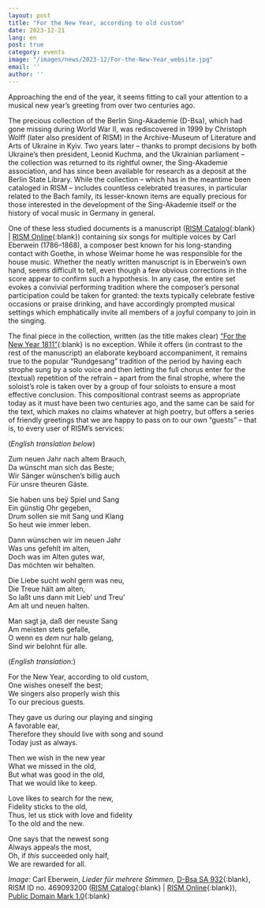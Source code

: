 ```yaml
---
layout: post
title: "For the New Year, according to old custom"
date: 2023-12-21
lang: en
post: true
category: events
image: "/images/news/2023-12/For-the-New-Year_website.jpg"
email: ''
author: ''
---
```


Approaching the end of the year, it seems fitting to call your attention to a musical new year’s greeting from over two centuries ago.

The precious collection of the Berlin Sing-Akademie (D-Bsa), which had gone missing during World War II, was rediscovered in 1999 by Christoph Wolff (later also president of RISM) in the Archive-Museum of Literature and Arts of Ukraine in Kyiv. Two years later – thanks to prompt decisions by both Ukraine’s then president, Leonid Kuchma, and the Ukrainian parliament – the collection was returned to its rightful owner, the Sing-Akademie association, and has since been available for research as a deposit at the Berlin State Library. While the collection – which has in the meantime been cataloged in RISM – includes countless celebrated treasures, in particular related to the Bach family, its lesser-known items are equally precious for those interested in the development of the Sing-Akademie itself or the history of vocal music in Germany in general.

One of these less studied documents is a manuscript ([RISM Catalog](https://opac.rism.info/search?id=469093200&View=rism){:blank} \| [RISM Online](https://rism.online/sources/469093200){:blank}) containing six songs for multiple voices by Carl Eberwein (1786–1868), a composer best known for his long-standing contact with Goethe, in whose Weimar home he was responsible for the house music. Whether the neatly written manuscript is in Eberwein’s own hand, seems difficult to tell, even though a few obvious corrections in the score appear to confirm such a hypothesis. In any case, the entire set evokes a convivial performing tradition where the composer’s personal participation could be taken for granted: the texts typically celebrate festive occasions or praise drinking, and have accordingly prompted musical settings which emphatically invite all members of a joyful company to join in the singing.

The final piece in the collection, written (as the title makes clear) [“For the New Year 1811”](http://resolver.staatsbibliothek-berlin.de/SBB00019A7D00000011){:blank} is no exception. While it offers (in contrast to the rest of the manuscript) an elaborate keyboard accompaniment, it remains true to the popular “Rundgesang” tradition of the period by having each strophe sung by a solo voice and then letting the full chorus enter for the (textual) repetition of the refrain – apart from the final strophe, where the soloist’s role is taken over by a group of four soloists to ensure a most effective conclusion. This compositional contrast seems as appropriate today as it must have been two centuries ago, and the same can be said for the text, which makes no claims whatever at high poetry, but offers a series of friendly greetings that we are happy to pass on to our own “guests” – that is, to every user of RISM’s services:

(_English translation below_)

Zum neuen Jahr nach altem Brauch,\
Da wünscht man sich das Beste;\
Wir Sänger wünschen’s billig auch\
Für unsre theuren Gäste.
 
Sie haben uns beÿ Spiel und Sang\
Ein günstig Ohr gegeben,\
Drum sollen sie mit Sang und Klang\
So heut wie immer leben.
 
Dann wünschen wir im neuen Jahr\
Was uns gefehlt im alten,\
Doch was im Alten gutes war,\
Das möchten wir behalten.
 
Die Liebe sucht wohl gern was neu,\
Die Treue hält am alten,\
So laßt uns dann mit Lieb’ und Treu’\
Am alt und neuen halten.
 
Man sagt ja, daß der neuste Sang\
Am meisten stets gefalle,\
O wenn es _dem_ nur halb gelang,\
Sind wir belohnt für alle.

(_English translation:_)
 
For the New Year, according to old custom,\
One wishes oneself the best;\
We singers also properly wish this\
To our precious guests.
 
They gave us during our playing and singing\
A favorable ear,\
Therefore they should live with song and sound\
Today just as always.
 
Then we wish in the new year\
What we missed in the old,\
But what was good in the old,\
That we would like to keep.
 
Love likes to search for the new,\
Fidelity sticks to the old,\
Thus, let us stick with love and fidelity\
To the old and the new.
 
One says that the newest song\
Always appeals the most,\
Oh, if _this_ succeeded only half,\
We are rewarded for all.

_Image:_ Carl Eberwein, _Lieder für mehrere Stimmen_, [D-Bsa SA 932](http://resolver.staatsbibliothek-berlin.de/SBB00019A7D00000000){:blank}, RISM ID no. 469093200 ([RISM Catalog](https://opac.rism.info/search?id=469093200&View=rism){:blank} \| [RISM Online](https://rism.online/sources/469093200){:blank}),    
[Public Domain Mark 1.0](https://creativecommons.org/publicdomain/mark/1.0){:blank}
 

